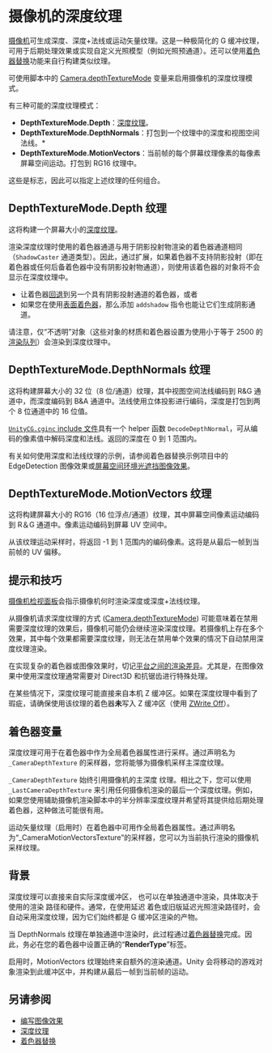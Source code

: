 # 摄像机的深度纹理


[摄像机](class-Camera.html)可生成深度、深度+法线或运动矢量纹理。这是一种极简化的 G 缓冲纹理，可用于后期处理效果或实现自定义光照模型（例如光照预通道）。还可以使用[着色器替换](SL-ShaderReplacement.html)功能来自行构建类似纹理。

可使用脚本中的 [Camera.depthTextureMode](../ScriptReference/Camera-depthTextureMode.html) 变量来启用摄像机的深度纹理模式。

有三种可能的深度纹理模式：

* __DepthTextureMode.Depth__：[深度纹理](SL-DepthTextures.html)。
* __DepthTextureMode.DepthNormals__：打包到一个纹理中的深度和视图空间法线。*
* __DepthTextureMode.MotionVectors__：当前帧的每个屏幕纹理像素的每像素屏幕空间运动。打包到 RG16 纹理中。

这些是标志，因此可以指定上述纹理的任何组合。

## DepthTextureMode.Depth 纹理


这将构建一个屏幕大小的[深度纹理](SL-DepthTextures.html)。

渲染深度纹理时使用的着色器通道与用于阴影投射物渲染的着色器通道相同（`ShadowCaster` 通道类型）。因此，通过扩展，如果着色器不支持阴影投射（即在着色器或任何后备着色器中没有阴影投射物通道），则使用该着色器的对象将不会显示在深度纹理中。

* 让着色器[回退](SL-Fallback.html)到另一个具有阴影投射通道的着色器，或者
* 如果您在使用[表面着色器](SL-SurfaceShaders.html)，那么添加 `addshadow` 指令也能让它们生成阴影通道。

请注意，仅“不透明”对象（这些对象的材质和着色器设置为使用小于等于 2500 的[渲染队列](SL-SubShaderTags.html)）会渲染到深度纹理中。


## DepthTextureMode.DepthNormals 纹理


这将构建屏幕大小的 32 位（8 位/通道）纹理，其中视图空间法线编码到 R&G 通道中，而深度编码到 B&A 通道中。法线使用立体投影进行编码，深度是打包到两个 8 位通道中的 16 位值。

[`UnityCG.cginc` include 文件](SL-BuiltinIncludes.html)具有一个 helper 函数 `DecodeDepthNormal`，可从编码的像素值中解码深度和法线。返回的深度在 0 到 1 范围内。

有关如何使用深度和法线纹理的示例，请参阅着色器替换示例项目中的 EdgeDetection 图像效果或[屏幕空间环境光遮挡图像效果](PostProcessing-AmbientOcclusion.html)。

## DepthTextureMode.MotionVectors 纹理


这将构建屏幕大小的 RG16（16 位浮点/通道）纹理，其中屏幕空间像素运动编码到 R＆G 通道中。像素运动编码到屏幕 UV 空间中。

从该纹理运动采样时，将返回 -1 到 1 范围内的编码像素。这将是从最后一帧到当前帧的 UV 偏移。


## 提示和技巧

[摄像机检视面板](class-Camera.html)会指示摄像机何时渲染深度或深度+法线纹理。

从摄像机请求深度纹理的方式 ([Camera.depthTextureMode](../ScriptReference/Camera-depthTextureMode.html)) 可能意味着在禁用需要深度纹理的效果后，摄像机可能仍会继续渲染深度纹理。若摄像机上存在多个效果，其中每个效果都需要深度纹理，则无法在禁用单个效果的情况下自动禁用深度纹理渲染。

在实现复杂的着色器或图像效果时，切记[平台之间的渲染差异](SL-PlatformDifferences.html)。尤其是，在图像效果中使用深度纹理通常需要对 Direct3D 和抗锯齿进行特殊处理。

在某些情况下，深度纹理可能直接来自本机 Z 缓冲区。如果在深度纹理中看到了瑕疵，请确保使用该纹理的着色器**未**写入 Z 缓冲区（使用 [ZWrite Off](SL-CullAndDepth.html)）。


## 着色器变量

深度纹理可用于在着色器中作为全局着色器属性进行采样。通过声明名为 `_CameraDepthTexture` 的采样器，您将能够为摄像机采样主深度纹理。

`_CameraDepthTexture` 始终引用摄像机的主深度
纹理。相比之下，您可以使用 `_LastCameraDepthTexture` 来引用任何摄像机渲染的最后一个深度纹理。例如，如果您使用辅助摄像机渲染脚本中的半分辨率深度纹理并希望将其提供给后期处理着色器，这种做法可能很有用。

运动矢量纹理（启用时）在着色器中可用作全局着色器属性。通过声明名为“_CameraMotionVectorsTexture”的采样器，您可以为当前执行渲染的摄像机采样纹理。

## 背景

深度纹理可以直接来自实际深度缓冲区，
也可以在单独通道中渲染，具体取决于使用的渲染
路径和硬件。通常，在使用延迟
着色或旧版延迟光照渲染路径时，会自动采用深度纹理，因为它们始终都是 
G 缓冲区渲染的产物。

当 DepthNormals 纹理在单独通道中渲染时，此过程通过[着色器替换](SL-ShaderReplacement.html)完成。因此，务必在您的着色器中设置正确的“__RenderType__”标签。

启用时，MotionVectors 纹理始终来自额外的渲染通道。Unity 会将移动的游戏对象渲染到此缓冲区中，并构建从最后一帧到当前帧的运动。


## 另请参阅

* [编写图像效果](PostProcessingWritingEffects.html)
* [深度纹理](SL-DepthTextures.html)
* [着色器替换](SL-ShaderReplacement.html)


